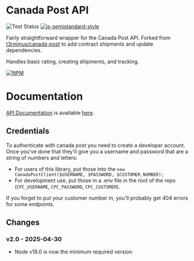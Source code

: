 # Canada Post API

![Test Status](https://github.com/t3rminus/canada-post/actions/workflows/node.js.yml/badge.svg) [![js-semistandard-style](https://img.shields.io/badge/code%20style-semistandard-brightgreen.svg?style=flat)](https://github.com/standard/semistandard)

Fairly straightforward wrapper for the Canada Post API. Forked from [t3rminus/canada-post](https://github.com/t3rminus/canada-post) to add contract shipments and update dependencies.

Handles basic rating, creating shipments, and tracking.

[![NPM](https://nodei.co/npm/canadapost-api-alt.png)](https://nodei.co/npm/canadapost-api-alt/)

# Documentation

[API Documentation](https://github.com/crowselectromusic/canadapost-api/blob/master/API.md) is available [here](https://github.com/crowselectromusic/canadapost-api/blob/master/API.md).

## Credentials

To authenticate with canada post you need to create a developer account. Once you've done that they'll give you a username and password that are a string of numbers and letters:

- For users of this library, put those into the `new CanadaPostClient($USERNAME, $PASSWORD, $CUSTOMER_NUMBER);`
- For development use, put those in a .env file in the root of the repo (`CPC_USERNAME`, `CPC_PASSWORD`, `CPC_CUSTOMER`).

If you forget to put your customer number in, you'll probably get 404 errors for some endpoints.

## Changes
### v2.0 - 2025-04-30
- Node v18.0 is now the minimum required version